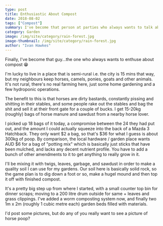 ```yaml
---
type: post
title: Enthusiastic About Compost
date: 2018-08-02
tags: ["Compost"]
summary: I've become that person at parties who always wants to talk about compost.
category: Garden
image: /img/site/category/rain-forest.jpg
image-thumbnail: /img/site/category/rain-forest.jpg
author: "Ivan Hawkes"
---
```


Finally, I've become that guy...the one who always wants to enthuse about compost :grin:

I'm lucky to live in a place that is semi-rural i.e. the city is 15 mins that way, but my neighbours keep horses, camels, ponies, goats and other animals. It's not rural, there's no real farming here, just some home gardening and a few hydroponic operations.

The benefit to this is that horses are dirty bastards, constantly pissing and shitting in their stables, and some people rake out the stables and bag the shit and sell it at their front gate for a couple of bucks. I get 15-20kg (roughly) bags of horse manure and sawdust from a nearby horse lover.

I picked up 18 bags of it today, a compromise between the 24 they had put out, and the amount I could actually squeeze into the back of a Mazda 3 Hatchback. They only want $2 a bag, so that's $36 for what I guess is about 300kg of poop. By comparison, the local hardware / garden place wants AUD $6 for a bag of "potting mix" which is basically just sticks that have been mulched, and lacks any decent nutrient profile. You have to add a bunch of other amendments to it to get anything to really grow in it.

I'll be mixing it with twigs, leaves, garbage, and sawdust in order to make a quality soil I can use for my gardens. Our soil here is basically solid rock, so the game plan is to dig down a foot or so, make a hugel mound and then top it off with finished compost.

It's a pretty big step up from where I started, with a small counter top bin for dinner scraps; moving to a 200 litre drum outside for same + leaves and grass clippings. I've added a worm composting system now, and finally two 1m x 2m (roughly 1 cubic metre each) garden beds filled with materials.

I'd post some pictures, but do any of you really want to see a picture of horse poop?